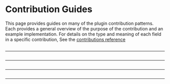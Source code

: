 # Contribution Guides

This page provides guides on many of the plugin contribution patterns.
Each provides a general overview of the purpose of the contribution and
an example implementation. For details on the type and meaning of each
field in a specific contribution, See the
[contributions reference](./contributions)


```{include} ../_npe2_readers_guide.md
```
----------------

```{include} ../_npe2_writers_guide.md
```
----------------

```{include} ../_npe2_widgets_guide.md
```
----------------

```{include} ../_npe2_sample_data_guide.md
```
----------------

```{include} _layer_data_guide.md
```
